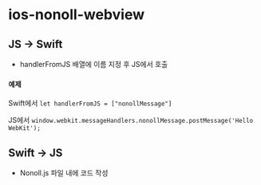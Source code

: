 # ios-nonoll-webview

## JS -> Swift
- handlerFromJS 배열에 이름 지정 후 JS에서 호출

#### 예제
Swift에서
`let handlerFromJS = ["nonollMessage"]`

JS에서
`window.webkit.messageHandlers.nonollMessage.postMessage('Hello WebKit');`


## Swift -> JS
- Nonoll.js 파일 내에 코드 작성
